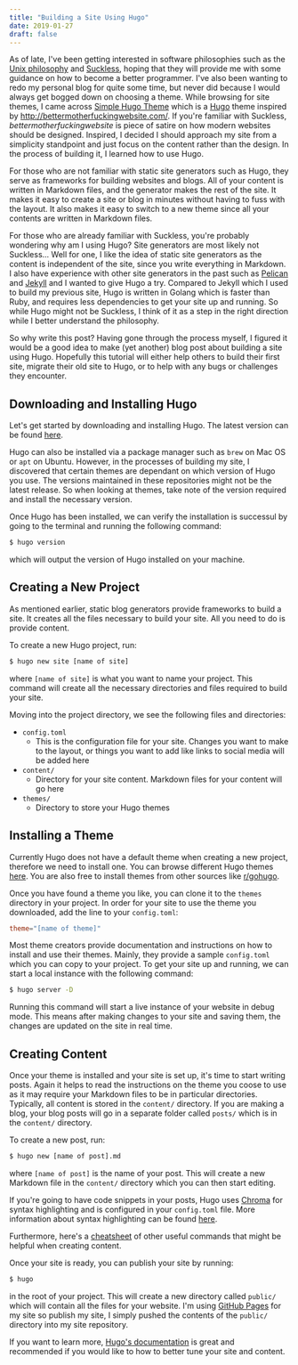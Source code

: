 ```yaml
---
title: "Building a Site Using Hugo"
date: 2019-01-27
draft: false
---
```


As of late, I've been getting interested in software philosophies such as the [Unix philosophy](https://en.wikipedia.org/wiki/Unix_philosophy) and [Suckless](https://suckless.org/), hoping that they will provide me with some guidance on how to become a better programmer. I've also been wanting to redo my personal blog for quite some time, but never did because I would always get bogged down on choosing a theme. While browsing for site themes, I came across [Simple Hugo Theme](https://themes.gohugo.io/simple-hugo-theme/) which is a [Hugo](https://gohugo.io/) theme inspired by http://bettermotherfuckingwebsite.com/. If you're familiar with Suckless, *bettermotherfuckingwebsite* is piece of satire on how modern websites should be designed. Inspired, I decided I should approach my site from a simplicity standpoint and just focus on the content rather than the design. In the process of building it, I learned how to use Hugo.

For those who are not familiar with static site generators such as Hugo, they serve as frameworks for building websites and blogs. All of your content is written in Markdown files, and the generator makes the rest of the site. It makes it easy to create a site or blog in minutes without having to fuss with the layout. It also makes it easy to switch to a new theme since all your contents are written in Markdown files.

For those who are already familiar with Suckless, you're probably wondering why am I using Hugo? Site generators are most likely not Suckless... Well for one, I like the idea of static site generators as the content is independent of the site, since you write everything in Markdown. I also have experience with other site generators in the past such as [Pelican](https://github.com/getpelican/pelican) and [Jekyll](https://jekyllrb.com/) and I wanted to give Hugo a try. Compared to Jekyll which I used to build my previous site, Hugo is written in Golang which is faster than Ruby, and requires less dependencies to get your site up and running. So while Hugo might not be Suckless, I think of it as a step in the right direction while I better understand the philosophy.

So why write this post? Having gone through the process myself, I figured it would be a good idea to make (yet another) blog post about building a site using Hugo. Hopefully this tutorial will either help others to build their first site, migrate their old site to Hugo, or to help with any bugs or challenges they encounter.

## Downloading and Installing Hugo

Let's get started by downloading and installing Hugo. The latest version can be found [here](https://github.com/gohugoio/hugo/releases).

Hugo can also be installed via a package manager such as `brew` on Mac OS or `apt` on Ubuntu. However, in the processes of building my site, I discovered that certain themes are dependant on which version of Hugo you use. The versions maintained in these repositories might not be the latest release. So when looking at themes, take note of the version required and install the necessary version.

Once Hugo has been installed, we can verify the installation is successul by going to the terminal and running the following command:

```bash
$ hugo version
```

which will output the version of Hugo installed on your machine.

## Creating a New Project

As mentioned earlier, static blog generators provide frameworks to build a site. It creates all the files necessary to build your site. All you need to do is provide content.

To create a new Hugo project, run:

```bash
$ hugo new site [name of site]
```

where `[name of site]` is what you want to name your project. This command will create all the necessary directories and files required to build your site.

Moving into the project directory, we see the following files and directories:

* `config.toml`
  * This is the configuration file for your site. Changes you want to make to the layout, or things you want to add like links to social media will be added here
* `content/`
  * Directory for your site content. Markdown files for your content will go here
* `themes/`
  * Directory to store your Hugo themes

## Installing a Theme

Currently Hugo does not have a default theme when creating a new project, therefore we need to install one. You can browse different Hugo themes [here](https://themes.gohugo.io/). You are also free to install themes from other sources like [r/gohugo](https://www.reddit.com/r/gohugo/).

Once you have found a theme you like, you can clone it to the `themes` directory in your project. In order for your site to use the theme you downloaded, add the line to your `config.toml`:

```toml
theme="[name of theme]"
```

Most theme creators provide documentation and instructions on how to install and use their themes. Mainly, they provide a sample `config.toml` which you can copy to your project. To get your site up and running, we can start a local instance with the following command:

```bash
$ hugo server -D
```

Running this command will start a live instance of your website in debug mode. This means after making changes to your site and saving them, the changes are updated on the site in real time.

## Creating Content

Once your theme is installed and your site is set up, it's time to start writing posts. Again it helps to read the instructions on the theme you coose to use as it may require your Markdown files to be in particular directories. Typically, all content is stored in the `content/` directory. If you are making a blog, your blog posts will go in a separate folder called `posts/` which is in the `content/` directory.

To create a new post, run:

```bash
$ hugo new [name of post].md
```

where `[name of post]` is the name of your post. This will create a new Markdown file in the `content/` directory which you can then start editing.

If you're going to have code snippets in your posts, Hugo uses [Chroma](https://github.com/alecthomas/chroma) for syntax highlighting and is configured in your `config.toml` file. More information about syntax highlighting can be found [here](https://gohugo.io/content-management/syntax-highlighting/).

Furthermore, here's a [cheatsheet](https://gohugo.io/commands/) of other useful commands that might be helpful when creating content.

Once your site is ready, you can publish your site by running:

```bash
$ hugo
```

in the root of your project. This will create a new directory called `public/` which will contain all the files for your website. I'm using [GitHub Pages](https://pages.github.com/) for my site so publish my site, I simply pushed the contents of the `public/` directory into my site repository.

If you want to learn more, [Hugo's documentation](https://gohugo.io/documentation/) is great and recommended if you would like to how to better tune your site and content.
